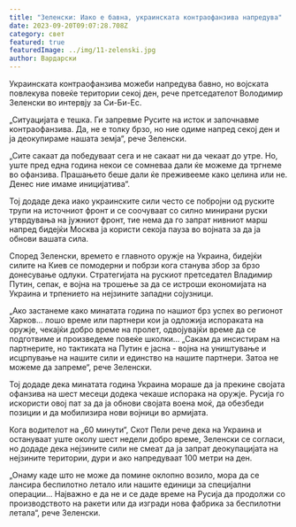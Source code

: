```yaml
---
title: "Зеленски: Иако е бавна, украинската контраофанзива напредува"
date: 2023-09-20T09:07:28.708Z
category: свет
featured: true
featuredImage: ../img/11-zelenski.jpg
author: Вардарски
---
```

Украинската контраофанзива можеби напредува бавно, но војската повлекува повеќе територии секој ден, рече претседателот Володимир Зеленски во интервју за Си-Би-Ес.

„Ситуацијата е тешка. Ги запревме Русите на исток и започнавме контраофанзива. Да, не е толку брзо, но ние одиме напред секој ден и ја деокупираме нашата земја“, рече Зеленски.

„Сите сакаат да победуваат сега и не сакаат ни да чекаат до утре. Но, уште пред една година некои се сомневаа дали ќе можеме да тргнеме во офанзива. Прашањето беше дали ќе преживееме како целина или не. Денес ние имаме иницијатива“.

Тој додаде дека иако украинските сили често се побројни од руските трупи на источниот фронт и се соочуваат со силно минирани руски утврдувања на јужниот фронт, тие нема да го запрат нивниот марш напред бидејќи Москва ја користи секоја пауза во војната за да ја обнови вашата сила.

Според Зеленски, времето е главното оружје на Украина, бидејќи силите на Киев се помодерни и побрзи кога станува збор за брзо донесување одлуки. Стратегијата на рускиот претседател Владимир Путин, сепак, е војна на трошење за да се истроши економијата на Украина и трпението на нејзините западни сојузници.

„Ако застанеме како минатата година по нашиот брз успех во регионот Харков... лошо време или партнери кои ја одложија испораката на оружје, чекајќи добро време на пролет, одвојувајќи време да се подготвиме и произведеме повеќе школки... „Сакам да инсистирам на партнерите, но тактиката на Путин е јасна - војна на уништување и исцрпување на нашите сили и единство на нашите партнери. Затоа не можеме да запреме“, рече Зеленски.

Тој додаде дека минатата година Украина мораше да ја прекине својата офанзива на шест месеци додека чекаше испорака на оружје. Русија го искористи овој пат за да ја обнови својата воена моќ, да обезбеди позиции и да мобилизира нови војници во армијата.

Кога водителот на „60 минути“, Скот Пели рече дека на Украина и остануваат уште околу шест недели добро време, Зеленски се согласи, но додаде дека нејзините сили не смеат да ја запрат деокупацијата на нејзините територии, дури и ако напредуваат 100 метри на ден.

„Онаму каде што не може да помине оклопно возило, мора да се лансира беспилотно летало или нашите единици за специјални операции... Најважно е да не и се даде време на Русија да продолжи со производството на ракети или да изгради нова фабрика за беспилотни летала“, рече Зеленски.